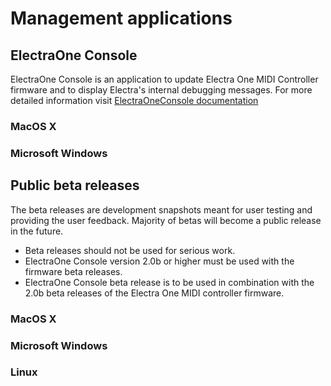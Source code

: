 # Management applications


## ElectraOne Console

ElectraOne Console is an application to update Electra One MIDI Controller firmware and to display Electra's internal debugging messages. For more detailed information visit [ElectraOneConsole&nbsp;documentation](../electraoneconsole.md)

### MacOS X

<downloadButton href="/ElectraOneConsole.dmg" description="MacOS X version 1.0.0 (2 Jan 2020)"/>

### Microsoft Windows

<downloadButton href="/ElectraOneConsoleSetup.msi" description="Windows version 1.0.0 (2 Jan 2020)"/>

## Public beta releases
The beta releases are development snapshots meant for user testing and providing the user feedback. Majority of betas will become a public release in the future.

- Beta releases should not be used for serious work.
- ElectraOne Console version 2.0b or higher must be used with the firmware beta releases.
- ElectraOne Console beta release is to be used in combination with the 2.0b beta releases of the Electra One MIDI controller firmware.

### MacOS X

<downloadLink filename="ElectraOne-2.0b-MacOSX.zip" href="/ElectraOne-2.0b-MacOSX.zip" description="MacOS X version 2.0b (20 May 2021)"/>

### Microsoft Windows

<downloadLink filename="ElectraOne-2.0b-Windows.zip" href="/ElectraOne-2.0b-Windows.zip" description="Windows version 2.0b (20 May 2021)"/>

### Linux

<downloadLink filename="ElectraOne-2.0b-Linux.tgz" href="/ElectraOne-2.0b-Linux.tgz" description="Linux version 2.0b (20 May 2021)"/>
